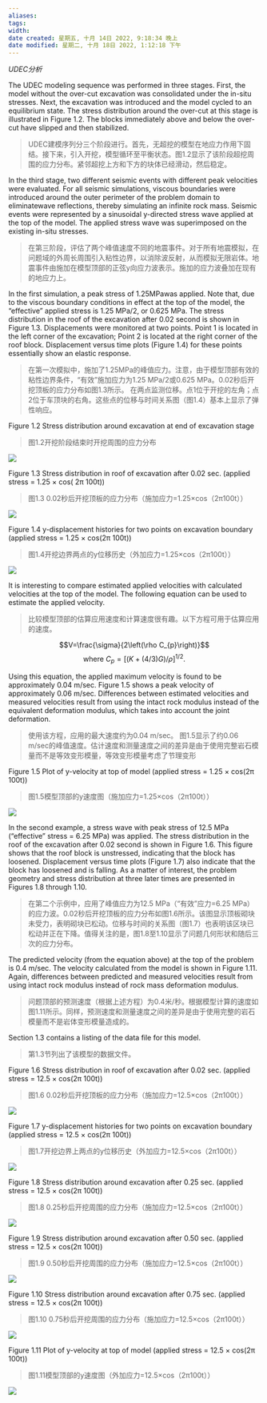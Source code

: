 ```yaml
---
aliases: 
tags: 
width:
date created: 星期五, 十月 14日 2022, 9:18:34 晚上
date modified: 星期二, 十月 18日 2022, 1:12:18 下午
---
```

*UDEC分析*

The UDEC modeling sequence was performed in three stages. First, the model without the over-cut excavation was consolidated under the in-situ stresses. Next, the excavation was introduced and the model cycled to an equilibrium state. The stress distribution around the over-cut at this stage is illustrated in Figure 1.2. The blocks immediately above and below the over-cut have slipped and then stabilized.
>UDEC建模序列分三个阶段进行。首先，无超挖的模型在地应力作用下固结。接下来，引入开挖，模型循环至平衡状态。图1.2显示了该阶段超挖周围的应力分布。紧邻超挖上方和下方的块体已经滑动，然后稳定。

In the third stage, two different seismic events with different peak velocities were evaluated. For all seismic simulations, viscous boundaries were introduced around the outer perimeter of the problem domain to eliminatewave reflections, thereby simulating an infinite rock mass. Seismic events were represented by a sinusoidal y-directed stress wave applied at the top of the model. The applied stress wave was superimposed on the existing in-situ stresses.
>在第三阶段，评估了两个峰值速度不同的地震事件。对于所有地震模拟，在问题域的外周长周围引入粘性边界，以消除波反射，从而模拟无限岩体。地震事件由施加在模型顶部的正弦y向应力波表示。施加的应力波叠加在现有的地应力上。

In the first simulation, a peak stress of 1.25MPawas applied. Note that, due to the viscous boundary conditions in effect at the top of the model, the “effective” applied stress is 1.25 MPa/2, or 0.625 MPa. The stress distribution in the roof of the excavation after 0.02 second is shown in Figure 1.3.
Displacements were monitored at two points. Point 1 is located in the left corner of the excavation; Point 2 is located at the right corner of the roof block. Displacement versus time plots (Figure 1.4) for these points essentially show an elastic response.
>在第一次模拟中，施加了1.25MPa的峰值应力。注意，由于模型顶部有效的粘性边界条件，“有效”施加应力为1.25 MPa/2或0.625 MPa。0.02秒后开挖顶板的应力分布如图1.3所示。
在两点监测位移。点1位于开挖的左角；点2位于车顶块的右角。这些点的位移与时间关系图（图1.4）基本上显示了弹性响应。

Figure 1.2 Stress distribution around excavation at end of excavation stage
>图1.2开挖阶段结束时开挖周围的应力分布

![](https://obsidianxjb.oss-cn-hangzhou.aliyuncs.com/obsidian/202210142119910.png)

Figure 1.3 Stress distribution in roof of excavation after 0.02 sec. (applied stress = 1.25 × cos( 2π 100t))
>图1.3 0.02秒后开挖顶板的应力分布（施加应力=1.25×cos（2π100t））

![](https://obsidianxjb.oss-cn-hangzhou.aliyuncs.com/obsidian/202210142120724.png)

Figure 1.4 y-displacement histories for two points on excavation boundary (applied stress = 1.25 × cos(2π 100t))
>图1.4开挖边界两点的y位移历史（外加应力=1.25×cos（2π100t））

![](https://obsidianxjb.oss-cn-hangzhou.aliyuncs.com/obsidian/202210142121389.png)

It is interesting to compare estimated applied velocities with calculated velocities at the top of the model. The following equation can be used to estimate the applied velocity.
>比较模型顶部的估算应用速度和计算速度很有趣。以下方程可用于估算应用的速度。

$$V=\frac{\sigma}{2\left(\rho C_{p}\right)}$$
$$\text { where } C_{p}=[(K+(4 / 3) G) / \rho]^{1 / 2} \text {. }$$

Using this equation, the applied maximum velocity is found to be approximately 0.04 m/sec.
Figure 1.5 shows a peak velocity of approximately 0.06 m/sec. Differences between estimated velocities and measured velocities result from using the intact rock modulus instead of the equivalent deformation modulus, which takes into account the joint deformation.
>使用该方程，应用的最大速度约为0.04 m/sec。
图1.5显示了约0.06 m/sec的峰值速度。估计速度和测量速度之间的差异是由于使用完整岩石模量而不是等效变形模量，等效变形模量考虑了节理变形

Figure 1.5 Plot of y-velocity at top of model (applied stress =
1.25 × cos(2π 100t))
>图1.5模型顶部的y速度图（施加应力=1.25×cos（2π100t））

![](https://obsidianxjb.oss-cn-hangzhou.aliyuncs.com/obsidian/202210150911868.png)

In the second example, a stress wave with peak stress of 12.5 MPa (“effective” stress = 6.25 MPa) was applied. The stress distribution in the roof of the excavation after 0.02 second is shown in Figure 1.6. This figure shows that the roof block is unstressed, indicating that the block has loosened. Displacement versus time plots (Figure 1.7) also indicate that the block has loosened and is falling. As a matter of interest, the problem geometry and stress distribution at three later times are presented in Figures 1.8 through 1.10.
>在第二个示例中，应用了峰值应力为12.5 MPa（“有效”应力=6.25 MPa）的应力波。0.02秒后开挖顶板的应力分布如图1.6所示。该图显示顶板砌块未受力，表明砌块已松动。位移与时间的关系图（图1.7）也表明该区块已松动并正在下降。值得关注的是，图1.8至1.10显示了问题几何形状和随后三次的应力分布。

The predicted velocity (from the equation above) at the top of the problem is 0.4 m/sec. The velocity calculated from the model is shown in Figure 1.11. Again, differences between predicted and measured velocities result from using intact rock modulus instead of rock mass deformation modulus.
>问题顶部的预测速度（根据上述方程）为0.4米/秒。根据模型计算的速度如图1.11所示。同样，预测速度和测量速度之间的差异是由于使用完整的岩石模量而不是岩体变形模量造成的。

Section 1.3 contains a listing of the data file for this model.
>第1.3节列出了该模型的数据文件。

Figure 1.6 Stress distribution in roof of excavation after 0.02 sec. (applied stress = 12.5 × cos(2π 100t))
>图1.6 0.02秒后开挖顶板的应力分布（施加应力=12.5×cos（2π100t））

![](https://obsidianxjb.oss-cn-hangzhou.aliyuncs.com/obsidian/202210150913569.png)

Figure 1.7 y-displacement histories for two points on excavation boundary (applied stress = 12.5 × cos(2π 100t))
>图1.7开挖边界上两点的y位移历史（外加应力=12.5×cos（2π100t））

![](https://obsidianxjb.oss-cn-hangzhou.aliyuncs.com/obsidian/202210150913163.png)

Figure 1.8 Stress distribution around excavation after 0.25 sec. (applied stress = 12.5 × cos(2π 100t))
>图1.8 0.25秒后开挖周围的应力分布（施加应力=12.5×cos（2π100t））

![](https://obsidianxjb.oss-cn-hangzhou.aliyuncs.com/obsidian/202210150914214.png)

Figure 1.9 Stress distribution around excavation after 0.50 sec. (applied stress = 12.5 × cos(2π 100t))
>图1.9 0.50秒后开挖周围的应力分布（施加应力=12.5×cos（2π100t））

![](https://obsidianxjb.oss-cn-hangzhou.aliyuncs.com/obsidian/202210150914240.png)

Figure 1.10 Stress distribution around excavation after 0.75 sec. (applied stress = 12.5 × cos(2π 100t))
>图1.10 0.75秒后开挖周围的应力分布（施加应力=12.5×cos（2π100t））

![](https://obsidianxjb.oss-cn-hangzhou.aliyuncs.com/obsidian/202210150915973.png)

Figure 1.11 Plot of y-velocity at top of model (applied stress = 12.5 × cos(2π 100t)) 
>图1.11模型顶部的y速度图（外加应力=12.5×cos（2π100t））

![](https://obsidianxjb.oss-cn-hangzhou.aliyuncs.com/obsidian/202210150915132.png)

